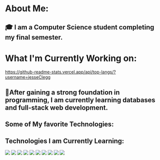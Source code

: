 # About Me:

## 🎓 I am a Computer Science student completing my final semester.

# What I'm Currently Working on:
https://github-readme-stats.vercel.app/api/top-langs/?username=jesseClegg

## 🔨After gaining a strong foundation in programming, I am currently learning databases and full-stack web development.  

## Some of My favorite Technologies:



## Technologies I am Currently Learning:

<img src="https://img.shields.io/badge/Amazon_AWS-FF9900?style=for-the-badge&logo=amazonaws&logoColor=white" />

<img src="[https://img.shields.io/badge/Neo4j-018bff?style=for-the-badge&logo=neo4j&logoColor=white](https://img.shields.io/badge/Python-FFD43B?style=for-the-badge&logo=python&logoColor=blue](https://img.shields.io/badge/MySQL-005C84?style=for-the-badge&logo=mysql&logoColor=white)" />

<img src="https://img.shields.io/badge/Amazon%20DynamoDB-4053D6?style=for-the-badge&logo=Amazon%20DynamoDB&logoColor=white" />

<img src="https://img.shields.io/badge/MongoDB-4EA94B?style=for-the-badge&logo=mongodb&logoColor=white" />

<img src="https://img.shields.io/badge/MySQL-005C84?style=for-the-badge&logo=mysql&logoColor=white" />

<img src="[https://img.shields.io/badge/Neo4j-018bff?style=for-the-badge&logo=neo4j&logoColor=white](https://img.shields.io/badge/MongoDB-4EA94B?style=for-the-badge&logo=mongodb&logoColor=white)" />

<img src="[https://img.shields.io/badge/Neo4j-018bff?style=for-the-badge&logo=neo4j&logoColor=white](https://img.shields.io/badge/Bootstrap-563D7C?style=for-the-badge&logo=bootstrap&logoColor=white)" />

<img src="https://img.shields.io/badge/Neo4j-018bff?style=for-the-badge&logo=neo4j&logoColor=white](https://img.shields.io/badge/Docker-2CA5E0?style=for-the-badge&logo=docker&logoColor=white" />

<img src="https://img.shields.io/badge/Neo4j-018bff?style=for-the-badge&logo=neo4j&logoColor=white](https://img.shields.io/badge/Node.js-339933?style=for-the-badge&logo=nodedotjs&logoColor=white" />

<img src="https://img.shields.io/badge/Amazon_AWS-FF9900?style=for-the-badge&logo=amazonaws&logoColor=white](https://img.shields.io/badge/React-20232A?style=for-the-badge&logo=react&logoColor=61DAFB" />

<!--
**jesseClegg/jesseClegg** is a ✨ _special_ ✨ repository because its `README.md` (this file) appears on your GitHub profile.

Here are some ideas to get you started:

- 🔭 I’m currently working on ...
- 🌱 I’m currently learning ...
- 👯 I’m looking to collaborate on ...
- 🤔 I’m looking for help with ...
- 💬 Ask me about ...
- 📫 How to reach me: ...
- 😄 Pronouns: ...
- ⚡ Fun fact: ...
-->

